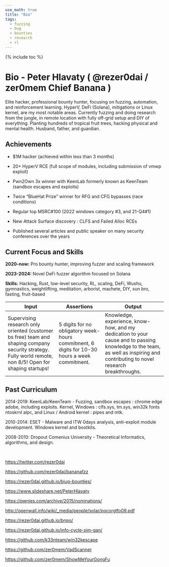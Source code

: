 ```yaml
---
use_math: true
title: "Bio"
tags:
  - fuzzing
  - bug
  - bounties
  - research
  - rl
---
```


{% include toc %}

# Bio - Peter Hlavaty ( @rezer0dai / zer0mem Chief Banana )

  

Elite hacker, professional bounty hunter, focusing on fuzzing, automation, and reinforcement learning. HyperV, DeFi (Solana), mitigations or Linux kernel, are my most notable areas. Currently fuzzing and doing research from the jungle, in remote location with fully off-grid setup and DIY of everything. Planting hundreds of tropical fruit trees, hacking physical and mental health. Husband, father, and guardian.

  

## Achievements

- $1M hacker (achieved within less than 3 months)

- 20+ HyperV RCE (full scope of modules, including submission of vmwp exploit)

- Pwn2Own 3x winner with KeenLab formerly known as KeenTeam (sandbox escapes and exploits)

- Twice “BlueHat Prize” winner for RFG and CFG bypasses (race conditions)

- Regular top MSRC#100 (2022 windows category #3, and 21-Q4#1)

- New Attack Surface discovery : CLFS and Failed Alloc RCEs

- Published several articles and public speaker on many security conferences over the years

  

## Current Focus and Skills

  

**2020-now:** Pro bounty hunter, improving fuzzer and scaling framework

  

**2023-2024:** Novel DeFi fuzzer algorithm focused on Solana

  

**Skills:** Hacking, Rust, low-level security, RL, scaling, DeFi, Wushu, gymnastics, weightlifting, meditation, arborist, machete, DIY, sun bro, fasting, fruit-based

  

| Input | Assertions | Output |
|-------------|--------------|----------|
| Supervising research only oriented (customer bs free) team and shaping company security strategy. Fully world remote, non 8/5! Open for shaping startups! | 5 digits for no obligatory week-hours commitment, 6 digits for 10-30 hours a week commitment. | Knowledge, experience, know-how, and my dedication to your cause and to passing knowledge to the team, as well as inspiring and contributing to novel research breakthroughs. |

  

## Past Curriculum

  

2014-2019: KeenLab/KeenTeam - Fuzzing, sandbox escapes : chrome edge adobe, including exploits. Kernel, Windows : clfs.sys, tm.sys, win32k fonts ntoskrnl alpc, and Linux / Android kernel : pipes and mtk.

  

2010-2014: ESET - Malware and ITW 0days analysis, anti-exploit module development. Windows kernel and bootkits.

  

2008-2010: Dropout Comenius University - Theoretical Informatics, algorithms, and design.

  

<br>

  

https://twitter.com/rezer0dai

  

https://github.com/rezer0dai/bananafzz

  

https://rezer0dai.github.io/biug-bounties/

  

  

  

https://www.slideshare.net/PeterHlavaty

  

https://pwnies.com/archive/2015/nominations/

  

http://openwall.info/wiki/_media/people/solar/pocorgtfo09.pdf

  

https://rezer0dai.github.io/bnpo/

  

https://rezer0dai.github.io/info-cycle-sim-gan/

  

https://github.com/k33nteam/win32kescape

  

https://github.com/zer0mem/VadScanner

  

https://github.com/zer0mem/ShowMeYourGongFu
